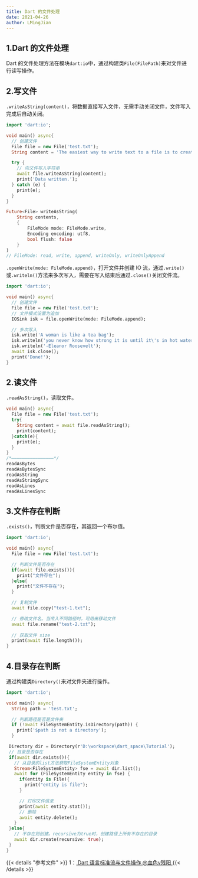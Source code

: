 ```yaml
---
title: Dart 的文件处理
date: 2021-04-26
author: LMingJian
---
```


## 1.Dart 的文件处理

Dart 的文件处理方法在模块`dart:io`中，通过构建类`File(FilePath)`来对文件进行读写操作。

## 2.写文件

`.writeAsString(content)`，将数据直接写入文件，无需手动关闭文件，文件写入完成后自动关闭。

```dart
import 'dart:io';

void main() async{
  // 创建文件
  File file = new File('test.txt');
  String content = 'The easiest way to write text to a file is to create a File';

  try {
    // 向文件写入字符串
    await file.writeAsString(content);
    print('Data written.');
  } catch (e) {
    print(e);
  }
}

Future<File> writeAsString(
    String contents,
    {
        FileMode mode: FileMode.write,
        Encoding encoding: utf8,
        bool flush: false
    }
)
// FileMode: read, write, append, writeOnly, writeOnlyAppend
```

`.openWrite(mode: FileMode.append)`，打开文件并创建 IO 流，通过`.write()`或`.writeln()`方法来多次写入，需要在写入结束后通过`.close()`关闭文件流。

```dart
import 'dart:io';

void main() async{
  // 创建文件
  File file = new File('test.txt');
  // 文件模式设置为追加
  IOSink isk = file.openWrite(mode: FileMode.append);

  // 多次写入
  isk.write('A woman is like a tea bag');
  isk.writeln('you never know how strong it is until it\'s in hot water.');
  isk.writeln('-Eleanor Roosevelt');
  await isk.close();
  print('Done!');
}
```

## 2.读文件

`.readAsString()`，读取文件。

```dart
void main() async{
  File file = new File('test.txt');
  try{
    String content = await file.readAsString();
    print(content);
  }catch(e){
    print(e);
  }
}
/*————————————————*/
readAsBytes
readAsBytesSync
readAsString
readAsStringSync
readAsLines
readAsLinesSync
```

## 3.文件存在判断

`.exists()`，判断文件是否存在，其返回一个布尔值。

```dart
import 'dart:io';

void main() async{
  File file = new File('test.txt');

  // 判断文件是否存在
  if(await file.exists()){
    print("文件存在");
  }else{
    print("文件不存在");
  }

  // 复制文件
  await file.copy("test-1.txt");

  // 修改文件名。当传入不同路径时，可用来移动文件
  await file.rename("test-2.txt");
  
  // 获取文件 size
  print(await file.length());
}
```

## 4.目录存在判断

通过构建类`Directory()`来对文件夹进行操作。

```dart
import 'dart:io';

void main() async{
  String path = 'test.txt';

  // 判断路径是否是文件夹
  if (!await FileSystemEntity.isDirectory(path)) {
    print('$path is not a directory');
  } 

 Directory dir = Directory(r'D:\workspace\dart_space\Tutorial');
 // 目录是否存在
 if(await dir.exists()){
   // 从目录的list方法获取FileSystemEntity对象
   Stream<FileSystemEntity> fse = await dir.list();
   await for (FileSystemEntity entity in fse) {
     if(entity is File){
       print("entity is file");
     }

     // 打印文件信息
     print(await entity.stat());
     // 删除
     await entity.delete();
   }
 }else{
   // 不存在则创建。recursive为true时，创建路径上所有不存在的目录
   await dir.create(recursive: true);
 }
}
```

{{< details "参考文件" >}} 
1：[ Dart 语言标准流与文件操作 @血色v残阳 ](https://blog.csdn.net/yingshukun/article/details/100866655)
{{< /details >}}